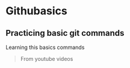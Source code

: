 # Githubasics
## Practicing basic git commands
Learning this basics commands 

> From youtube videos
